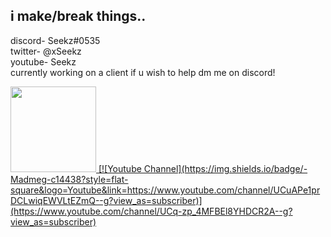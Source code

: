 ## i make/break things..

discord- Seekz#0535<br>
twitter- @xSeekz<br>
youtube- Seekz<br>
currently working on a client if u wish to help dm me on discord!<br>

<a href="https://github.com/S33kz/github-readme-stats">
  <!-- Change the `github-readme-stats.anuraghazra1.vercel.app` to `github-readme-stats.vercel.app`  -->
  <img align="" height="137px" src="https://github-readme-stats.vercel.app/api?username=S33kz&hide_title=true&hide_border=true&show_icons=true&include_all_commits=true&line_height=21&bg_color=0,696969,696969,808080,808080&theme=graywhite"/>
  [![Youtube Channel](https://img.shields.io/badge/-Madmeg-c14438?style=flat-square&logo=Youtube&link=https://www.youtube.com/channel/UCuAPe1prDCLwiqEWVLtEZmQ--g?view_as=subscriber)](https://www.youtube.com/channel/UCq-zp_4MFBEl8YHDCR2A--g?view_as=subscriber)



